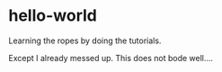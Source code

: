 # hello-world


Learning the ropes by doing the tutorials.

Except I already messed up. This does not bode well....

